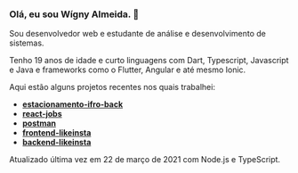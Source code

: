 ### Olá, eu sou Wígny Almeida. 👋

Sou desenvolvedor web e estudante de análise e desenvolvimento de sistemas.

Tenho 19 anos de idade e curto linguagens com Dart, Typescript, Javascript e Java e frameworks como o Flutter, Angular e até mesmo Ionic.

Aqui estão alguns projetos recentes nos quais trabalhei:
- **[estacionamento-ifro-back](https://github.com/Wigny/estacionamento-ifro-back)**
- **[react-jobs](https://github.com/Wigny/react-jobs)**
- **[postman](https://github.com/Wigny/postman)**
- **[frontend-likeinsta](https://github.com/Wigny/frontend-likeinsta)**
- **[backend-likeinsta](https://github.com/Wigny/backend-likeinsta)**

Atualizado última vez em 22 de março de 2021 com Node.js e TypeScript.